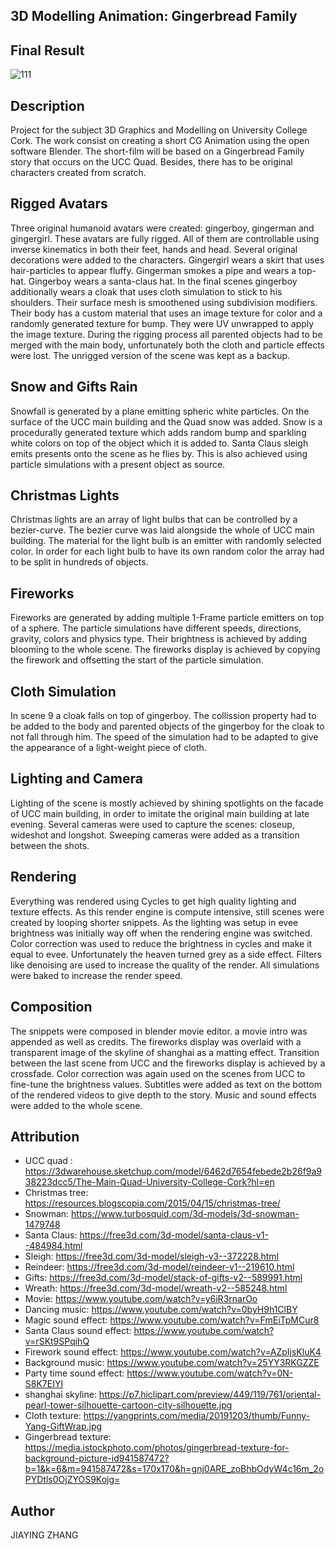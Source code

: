 3D Modelling Animation: Gingerbread Family
------------------------------------------

Final Result
------------
![111](/uploads/400d1e0759ade93793484346ec890a5d/111.png)[]([url](url))

Description
-------------
Project for the subject 3D Graphics and Modelling on University College Cork. The work consist on creating a short CG Animation using the open software Blender. The short-film will be based on a Gingerbread Family story that occurs on the UCC Quad. Besides, there has to be original characters created from scratch.


Rigged Avatars
--------------
Three original humanoid avatars were created: gingerboy, gingerman and gingergirl.
These avatars are fully rigged. All of them are controllable
using inverse kinematics in both their feet, hands and head. Several original decorations
were added to the characters. Gingergirl wears a skirt that uses hair-particles to appear fluffy.
Gingerman smokes a pipe and wears a top-hat. Gingerboy wears a santa-claus hat. In the final scenes
gingerboy additionally wears a cloak that uses cloth simulation to stick to his shoulders.
Their surface mesh is smoothened using subdivision modifiers. Their body has a custom material that uses an image texture for color
and a randomly generated texture for bump. They were UV unwrapped to apply the image texture.
During the rigging process all parented objects had to be merged
with the main body, unfortunately both the cloth and particle effects were lost. 
The unrigged version of the scene was kept as a backup.

Snow and Gifts Rain
-------------------
Snowfall is generated by a plane emitting spheric white particles. On the surface of the UCC main building and the Quad snow was added.
Snow is a procedurally generated texture which adds random bump and sparkling white colors on top of the object which it is added to. Santa Claus sleigh emits presents onto the scene as he flies by. This is also achieved using particle simulations with a present object as source.


Christmas Lights
----------------
Christmas lights are an array of light bulbs that can be controlled by a bezier-curve.
The bezier curve was laid alongside the whole of UCC main building. The material for
the light bulb is an emitter with randomly selected color. In order for each light bulb to have
its own random color the array had to be split in hundreds of objects.


Fireworks
---------
Fireworks are generated by adding multiple 1-Frame particle emitters on top of a sphere.
The particle simulations have different speeds, directions, gravity, colors and physics type.
Their brightness is achieved by adding blooming to the whole scene. The fireworks display
is achieved by copying the firework and offsetting the start of the particle simulation.

Cloth Simulation
----------------
In scene 9 a cloak falls on top of gingerboy. The collission property had to be added to
the body and parented objects of the gingerboy for the cloak to not fall through him.
The speed of the simulation had to be adapted to give the appearance of a light-weight piece of cloth.


Lighting and Camera
-------------------
Lighting of the scene is mostly achieved by shining spotlights on the facade of UCC main building,
in order to imitate the original main building at late evening. Several cameras were used to capture the scenes: closeup, wideshot and longshot. Sweeping cameras were added as a transition between the shots. 

Rendering
---------
Everything was rendered using Cycles to get high quality lighting and texture effects.
As this render engine is compute intensive, still scenes were created by looping shorter snippets.
As the lighting was setup in evee brightness was initially way off when the rendering engine was switched.
Color correction was used to reduce the brightness in cycles and make it equal to evee. Unfortunately 
the heaven turned grey as a side effect. Filters like denoising are used to increase the quality of 
the render. All simulations were baked to increase the render speed.

Composition
-----------
The snippets were composed in blender movie editor. a movie intro was appended as well as credits.
The fireworks display was overlaid with a transparent image of the skyline of shanghai as a matting effect.
Transition between the last scene from UCC and the fireworks display is achieved by a crossfade. Color correction
was again used on the scenes from UCC to fine-tune the brightness values.
Subtitles were added as text on the bottom of the rendered videos to give depth to the story.
Music and sound effects were added to the whole scene.

Attribution
-----------
* UCC quad : https://3dwarehouse.sketchup.com/model/6462d7654febede2b26f9a938223dcc5/The-Main-Quad-University-College-Cork?hl=en
* Christmas tree: https://resources.blogscopia.com/2015/04/15/christmas-tree/
* Snowman: https://www.turbosquid.com/3d-models/3d-snowman-1479748
* Santa Claus: https://free3d.com/3d-model/santa-claus-v1--484984.html
* Sleigh: https://free3d.com/3d-model/sleigh-v3--372228.html
* Reindeer: https://free3d.com/3d-model/reindeer-v1--219610.html
* Gifts: https://free3d.com/3d-model/stack-of-gifts-v2--589991.html
* Wreath: https://free3d.com/3d-model/wreath-v2--585248.html
* Movie: https://www.youtube.com/watch?v=y6iR3rnarOo
* Dancing music: https://www.youtube.com/watch?v=0byH9h1ClBY
* Magic sound effect: https://www.youtube.com/watch?v=FmEiTpMCur8
* Santa Claus sound effect: https://www.youtube.com/watch?v=rSKt9SPqihQ
* Firework sound effect: https://www.youtube.com/watch?v=AZpIjsKluK4
* Background music: https://www.youtube.com/watch?v=25YY3RKGZZE
* Party time sound effect: https://www.youtube.com/watch?v=0N-S8K7EIYI
* shanghai skyline: https://p7.hiclipart.com/preview/449/119/761/oriental-pearl-tower-silhouette-cartoon-city-silhouette.jpg
* Cloth texture: https://yangprints.com/media/20191203/thumb/Funny-Yang-GiftWrap.jpg
* Gingerbread texture: https://media.istockphoto.com/photos/gingerbread-texture-for-background-picture-id941587472?b=1&k=6&m=941587472&s=170x170&h=gnj0ARE_zoBhbOdyW4c16m_2oPYDtls0OjZYOS9Kojg=

Author
-------
JIAYING ZHANG